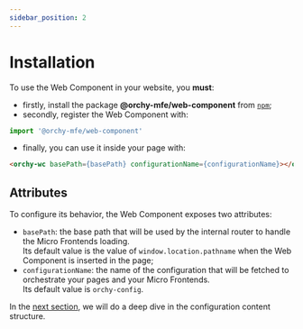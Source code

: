 ```yaml
---
sidebar_position: 2
---
```


# Installation

To use the Web Component in your website, you **must**:
- firstly, install the package **@orchy-mfe/web-component** from [`npm`](https://www.npmjs.com/);
- secondly, register the Web Component with:
```javascript
import '@orchy-mfe/web-component'
```
- finally, you can use it inside your page with:
```html
<orchy-wc basePath={basePath} configurationName={configurationName}></orchy-wc>
```

## Attributes

To configure its behavior, the Web Component exposes two attributes:
- `basePath`: the base path that will be used by the internal router to handle the Micro Frontends loading.  
  Its default value is the value of `window.location.pathname` when the Web Component is inserted in the page;
- `configurationName`: the name of the configuration that will be fetched to orchestrate your pages and your Micro Frontends.  
  Its default value is `orchy-config`. 
  
In the [next section](./wc-configuration/wc-configuration.md), we will do a deep dive in the configuration content structure.
